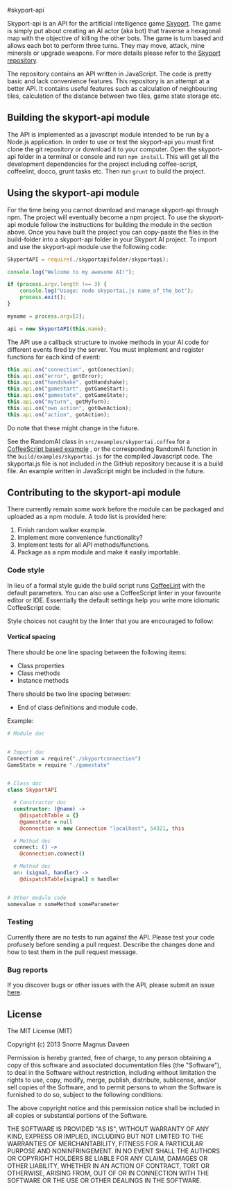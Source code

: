 #skyport-api

Skyport-api is an API for the artificial intelligence game [Skyport](https://github.com/Amadiro/Skyport-logic). The game is simply put about creating an AI actor (aka bot) that traverse a hexagonal map with the objective of killing the other bots. The game is turn based and allows each bot to perform three turns. They may move, attack, mine minerals or upgrade weapons. For more details please refer to the [Skyport repository](https://github.com/Amadiro/Skyport-logic).

The repository contains an API written in JavaScript. The code is pretty basic and lack convenience features. This repository is an attempt at a better API. It contains useful features such as calculation of neighbouring tiles, calculation of the distance between two tiles, game state storage etc.

## Building the skyport-api module
The API is implemented as a javascript module intended to be run by a Node.js application. In order to use or test the skyport-api you must first clone the git repository or download it to your computer. Open the skyport-api folder in a terminal or console and run `npm install`. This will get all the development dependencies for the project including coffee-script, coffeelint, docco, grunt tasks etc. Then run `grunt` to build the project.

## Using the skyport-api module
For the time being you cannot download and manage skyport-api through npm. The project will eventually become a npm project. To use the skyport-api module follow the instructions for building the module in the section above. Once you have built the project you can copy-paste the files in the build-folder into a skyport-api folder in your Skyport AI project. To import and use the skyport-api module use the following code:
```Javascript
SkyportAPI = require(./skyportapifolder/skyportapi);

console.log("Welcome to my awesome AI!");

if (process.argv.length !== 3) {
	console.log("Usage: node skyportai.js name_of_the_bot");
	process.exit();
}

myname = process.argv[2];

api = new SkyportAPI(this.name);
```

The API use a callback structure to invoke methods in your AI code for different events fired by the server. You must implement and register functions for each kind of event:
```Javascript
this.api.on("connection", gotConnection);
this.api.on("error", gotError);
this.api.on("handshake", gotHandshake);
this.api.on("gamestart", gotGameStart);
this.api.on("gamestate", gotGameState);
this.api.on("myturn", gotMyTurn);
this.api.on("own_action", gotOwnAction);
this.api.on("action", gotAction);
```
Do note that these might change in the future.

See the RandomAI class in `src/examples/skyportai.coffee` for a [CoffeeScript based example](./tree/master/src/examples/skyportai.coffee)
, or the corresponding RandomAI function in the `build/examples/skyportai.js` for the compiled Javascript code. The skyportai.js file is not included in the GitHub repository because it is a build file. An example written in JavaScript might be included in the future.

## Contributing to the skyport-api module
There currently remain some work before the module can be packaged and uploaded as a npm module. A todo list is provided here:

1. Finish random walker example.
2. Implement more convenience functionality?
3. Implement tests for all API methods/functions.
4. Package as a npm module and make it easily importable.

### Code style

In lieu of a formal style guide the build script runs [CoffeeLint](http://www.coffeelint.org/) with the default parameters. You can also use a CoffeeScript linter in your favourite editor or IDE. Essentially the
default settings help you write more idiomatic CoffeeScript code.

Style choices not caught by the linter that you are encouraged to follow:
#### Vertical spacing
There should be one line spacing between the following items:
- Class properties
- Class methods
- Instance methods

There should be two line spacing between:
- End of class definitions and module code.

Example:
```Coffeescript
# Module doc


# Import doc
Connection = require("./skyportconnection")
GameState = require "./gamestate"


# Class doc
class SkyportAPI

  # Constructor doc
  constructor: (@name) ->
    @dispatchTable = {}
    @gamestate = null
    @connection = new Connection "localhost", 54321, this

  # Method doc
  connect: () ->
    @connection.connect()

  # Method doc
  on: (signal, handler) ->
    @dispatchTable[signal] = handler


# Other module code
somevalue = someMethod someParameter
```

### Testing
Currently there are no tests to run against the API. Please test your code profusely before
sending a pull request. Describe the changes done and how to test them in the pull request message.

### Bug reports
If you discover bugs or other issues with the API, please submit an issue [here](https://github.com/Snorremd/skyport-api/issues).

## License
The MIT License (MIT)

Copyright (c) 2013 Snorre Magnus Davøen

Permission is hereby granted, free of charge, to any person obtaining a copy of
this software and associated documentation files (the "Software"), to deal in
the Software without restriction, including without limitation the rights to
use, copy, modify, merge, publish, distribute, sublicense, and/or sell copies of
the Software, and to permit persons to whom the Software is furnished to do so,
subject to the following conditions:

The above copyright notice and this permission notice shall be included in all
copies or substantial portions of the Software.

THE SOFTWARE IS PROVIDED "AS IS", WITHOUT WARRANTY OF ANY KIND, EXPRESS OR
IMPLIED, INCLUDING BUT NOT LIMITED TO THE WARRANTIES OF MERCHANTABILITY, FITNESS
FOR A PARTICULAR PURPOSE AND NONINFRINGEMENT. IN NO EVENT SHALL THE AUTHORS OR
COPYRIGHT HOLDERS BE LIABLE FOR ANY CLAIM, DAMAGES OR OTHER LIABILITY, WHETHER
IN AN ACTION OF CONTRACT, TORT OR OTHERWISE, ARISING FROM, OUT OF OR IN
CONNECTION WITH THE SOFTWARE OR THE USE OR OTHER DEALINGS IN THE SOFTWARE.

